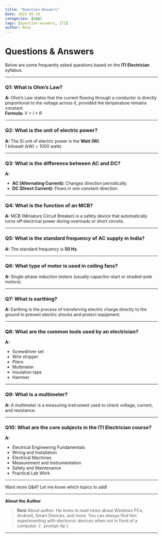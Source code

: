 ```yaml
---
title: "Question-Answers"
date: 2025-05-10
categories: [Q&A]
tags: [question-answers, ITI]
author: Roni
---
```


# Questions & Answers

Below are some frequently asked questions based on the **ITI Electrician** syllabus.

---

### Q1: What is Ohm’s Law?

**A:** Ohm’s Law states that the current flowing through a conductor is directly proportional to the voltage across it, provided the temperature remains constant.  
**Formula:** *V = I × R*

---

### Q2: What is the unit of electric power?

**A:** The SI unit of electric power is the **Watt (W)**.  
1 kilowatt (kW) = 1000 watts

---

### Q3: What is the difference between AC and DC?

**A:**  
- **AC (Alternating Current):** Changes direction periodically.  
- **DC (Direct Current):** Flows in one constant direction.

---

### Q4: What is the function of an MCB?

**A:** MCB (Miniature Circuit Breaker) is a safety device that automatically turns off electrical power during overloads or short circuits.

---

### Q5: What is the standard frequency of AC supply in India?

**A:** The standard frequency is **50 Hz**.

---

### Q6: What type of motor is used in ceiling fans?

**A:** Single-phase induction motors (usually capacitor-start or shaded-pole motors).

---

### Q7: What is earthing?

**A:** Earthing is the process of transferring electric charge directly to the ground to prevent electric shocks and protect equipment.

---

### Q8: What are the common tools used by an electrician?

**A:**  
- Screwdriver set  
- Wire stripper  
- Pliers  
- Multimeter  
- Insulation tape  
- Hammer

---

### Q9: What is a multimeter?

**A:** A multimeter is a measuring instrument used to check voltage, current, and resistance.

---

### Q10: What are the core subjects in the ITI Electrician course?

**A:**  
- Electrical Engineering Fundamentals  
- Wiring and Installation  
- Electrical Machines  
- Measurement and Instrumentation  
- Safety and Maintenance  
- Practical Lab Work

---

Want more Q&A? Let me know which topics to add!

---







**About the Author**

> **Roni**
> About author: He loves to read news about Windows PCs, Android, Smart Devices, and more. You can always find him experimenting with electronic devices when not in front of a computer.
 {: .prompt-tip }

---

